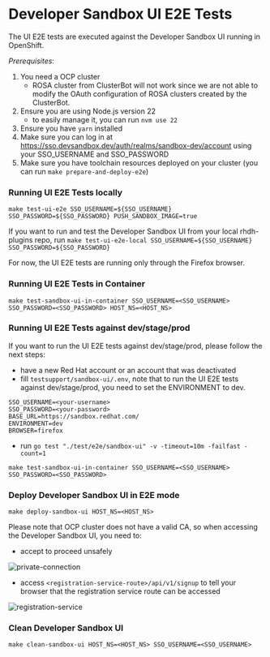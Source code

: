 # Developer Sandbox UI E2E Tests

The UI E2E tests are executed against the Developer Sandbox UI running in OpenShift.

*Prerequisites*:

1. You need a OCP cluster
    - ROSA cluster from ClusterBot will not work since we are not able to modify the OAuth configuration of ROSA clusters created by the ClusterBot.
2. Ensure you are using Node.js version 22
    - to easily manage it, you can run `nvm use 22`
3. Ensure you have `yarn` installed
4. Make sure you can log in at <https://sso.devsandbox.dev/auth/realms/sandbox-dev/account> using your SSO_USERNAME and SSO_PASSWORD
5. Make sure you have toolchain resources deployed on your cluster (you can run `make prepare-and-deploy-e2e`)

### Running UI E2E Tests locally

`make test-ui-e2e SSO_USERNAME=${SSO_USERNAME} SSO_PASSWORD=${SSO_PASSWORD} PUSH_SANDBOX_IMAGE=true`

If you want to run and test the Developer Sandbox UI from your local rhdh-plugins repo, run `make test-ui-e2e-local SSO_USERNAME=${SSO_USERNAME} SSO_PASSWORD=${SSO_PASSWORD}`

For now, the UI E2E tests are running only through the Firefox browser.

### Running UI E2E Tests in Container

`make test-sandbox-ui-in-container SSO_USERNAME=<SSO_USERNAME> SSO_PASSWORD=<SSO_PASSWORD> HOST_NS=<HOST_NS>`

### Running UI E2E Tests against dev/stage/prod

If you want to run the UI E2E tests against dev/stage/prod, please follow the next steps:

- have a new Red Hat account or an account that was deactivated
- fill `testsupport/sandbox-ui/.env`, note that to run the UI E2E tests against dev/stage/prod, you need to set the ENVIRONMENT to dev.

```
SSO_USERNAME=<your-username>
SSO_PASSWORD=<your-password>
BASE_URL=https://sandbox.redhat.com/
ENVIRONMENT=dev
BROWSER=firefox
```

- run `go test "./test/e2e/sandbox-ui" -v -timeout=10m -failfast -count=1`

`make test-sandbox-ui-in-container SSO_USERNAME=<SSO_USERNAME> SSO_PASSWORD=<SSO_PASSWORD>`

### Deploy Developer Sandbox UI in E2E mode

`make deploy-sandbox-ui HOST_NS=<HOST_NS>`

Please note that OCP cluster does not have a valid CA, so when accessing the Developer Sandbox UI, you need to:

- accept to proceed unsafely

![private-connection](https://github.com/user-attachments/assets/5b35a65f-6703-42cf-a165-b7326fd4faab)

- access `<registration-service-route>/api/v1/signup` to tell your browser that the registration service route can be accessed

![registration-service](https://github.com/user-attachments/assets/6c2f7446-1de2-4701-ace7-2d6796f49eeb)

### Clean Developer Sandbox UI

`make clean-sandbox-ui HOST_NS=<HOST_NS> SSO_USERNAME=<SSO_USERNAME>`

